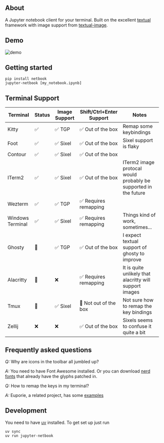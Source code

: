 ## About

A Jupyter notebook client for your terminal.
Built on the excellent [textual](https://github.com/Textualize/textual) framework with image support from [textual-image](https://github.com/lnqs/textual-image).

## Demo

![demo](./docs/images/demo.gif)

## Getting started

```
pip install netbook
jupyter-netbook [my_notebook.ipynb]
```

## Terminal Support

| Terminal         | Status  | Image Support | Shift/Ctrl+Enter Support | Notes |
|------------------|---------|---------------|--------------------------|-------|
| Kitty            | ✅      | ✅ TGP        | ✅ Out of the box        | Remap some keybindings |
| Foot             | ✅      | ✅ Sixel      | ✅ Out of the box        | Sixel support is flaky |
| Contour          | ✅      | ✅ Sixel      | ✅ Out of the box        |       |
| ITerm2           | ✅      | ✅ Sixel      | ✅ Out of the box        | ITerm2 image protocal would probably be supported in the future |
| Wezterm          | ✅      | ✅ TGP        | ✅ Requires remapping    |       |
| Windows Terminal | ✅      | ✅ Sixel      | ✅ Requires remapping    | Things kind of work, sometimes... | 
| Ghosty           | 🤷      | ✅ TGP        | ✅ Out of the box        | I expect textual support of ghosty to improve |
| Alacritty        | 🤷      | ❌            | ✅ Requires remapping    | It is quite unlikely that alacritty will support images |
| Tmux             | 🤷      | ✅ Sixel      | 🤷 Not out of the box    | Not sure how to remap the key bindings |
| Zellij           | ❌      | ❌            | ✅ Out of the box        | Sixels seems to confuse it quite a bit

## Frequently asked questions

*Q:* Why are icons in the toolbar all jumbled up?

*A:* You need to have Font Awesome installed. Or you can download [nerd fonts](https://www.nerdfonts.com/) that already have the glyphs patched in.

*Q:* How to remap the keys in my terminal?

*A:* Euporie, a related project, has some [examples](https://euporie.readthedocs.io/en/latest/pages/keybindings.html)

## Development

You need to have [uv](https://docs.astral.sh/uv/) installed. To get set up just run

```
uv sync
uv run jupyter-netbook
```
